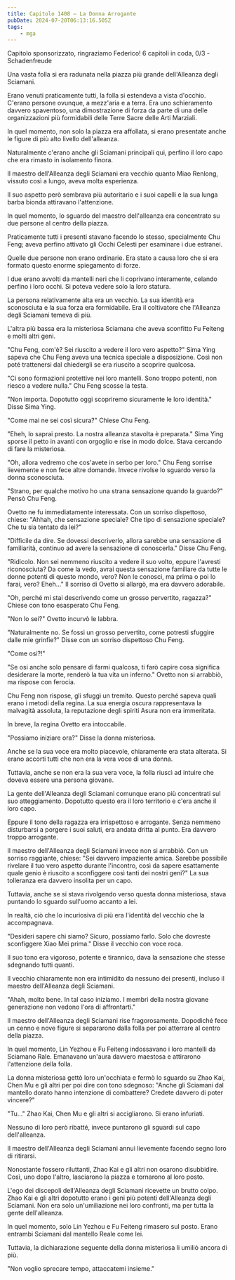 ```yaml
---
title: Capitolo 1408 – La Donna Arrogante
pubDate: 2024-07-20T06:13:16.505Z
tags:
    - mga
---
```



Capitolo sponsorizzato, ringraziamo Federico!
6 capitoli in coda, 0/3
-Schadenfreude


Una vasta folla si era radunata nella piazza più grande dell'Alleanza degli Sciamani.


Erano venuti praticamente tutti, la folla si estendeva a vista d'occhio. C'erano persone ovunque, a mezz'aria e a terra. Era uno schieramento davvero spaventoso, una dimostrazione di forza da parte di una delle organizzazioni più formidabili delle Terre Sacre delle Arti Marziali.


In quel momento, non solo la piazza era affollata, si erano presentate anche le figure di più alto livello dell'alleanza.


Naturalmente c'erano anche gli Sciamani principali qui, perfino il loro capo che era rimasto in isolamento finora.


Il maestro dell'Alleanza degli Sciamani era vecchio quanto Miao Renlong, vissuto così a lungo, aveva molta esperienza.


Il suo aspetto però sembrava più autoritario e i suoi capelli e la sua lunga barba bionda attiravano l'attenzione.


In quel momento, lo sguardo del maestro dell'alleanza era concentrato su due persone al centro della piazza.


Praticamente tutti i presenti stavano facendo lo stesso, specialmente Chu Feng; aveva perfino attivato gli Occhi Celesti per esaminare i due estranei.


Quelle due persone non erano ordinarie. Era stato a causa loro che si era formato questo enorme spiegamento di forze.


I due erano avvolti da mantelli neri che li coprivano interamente, celando perfino i loro occhi. Si poteva vedere solo la loro statura.


La persona relativamente alta era un vecchio. La sua identità era sconosciuta e la sua forza era formidabile. Era il coltivatore che l'Alleanza degli Sciamani temeva di più.


L'altra più bassa era la misteriosa Sciamana che aveva sconfitto Fu Feiteng e molti altri geni.


"Chu Feng, com'è? Sei riuscito a vedere il loro vero aspetto?" Sima Ying sapeva che Chu Feng aveva una tecnica speciale a disposizione. Così non poté trattenersi dal chiedergli se era riuscito a scoprire qualcosa.


"Ci sono formazioni protettive nei loro mantelli. Sono troppo potenti, non riesco a vedere nulla." Chu Feng scosse la testa.


"Non importa. Dopotutto oggi scopriremo sicuramente le loro identità." Disse Sima Ying.


"Come mai ne sei così sicura?" Chiese Chu Feng.


"Eheh, lo saprai presto. La nostra alleanza stavolta è preparata." Sima Ying sporse il petto in avanti con orgoglio e rise in modo dolce. Stava cercando di fare la misteriosa.


"Oh, allora vedremo che cos'avete in serbo per loro." Chu Feng sorrise lievemente e non fece altre domande. Invece rivolse lo sguardo verso la donna sconosciuta.


"Strano, per qualche motivo ho una strana sensazione quando la guardo?" Pensò Chu Feng.


Ovetto ne fu immediatamente interessata. Con un sorriso dispettoso, chiese: "Ahhah, che sensazione speciale? Che tipo di sensazione speciale? Che tu sia tentato da lei?"


"Difficile da dire. Se dovessi descriverlo, allora sarebbe una sensazione di familiarità, continuo ad avere la sensazione di conoscerla." Disse Chu Feng.


"Ridicolo. Non sei nemmeno riuscito a vedere il suo volto, eppure l'avresti riconosciuta? Da come la vedo, avrai questa sensazione familiare da tutte le donne potenti di questo mondo, vero? Non le conosci, ma prima o poi lo farai, vero? Eheh..." Il sorriso di Ovetto si allargò, ma era davvero adorabile.


"Oh, perché mi stai descrivendo come un grosso pervertito, ragazza?" Chiese con tono esasperato Chu Feng.


"Non lo sei?" Ovetto incurvò le labbra.


"Naturalmente no. Se fossi un grosso pervertito, come potresti sfuggire dalle mie grinfie?" Disse con un sorriso dispettoso Chu Feng.


"Come osi?!"


"Se osi anche solo pensare di farmi qualcosa, ti farò capire cosa significa desiderare la morte, renderò la tua vita un inferno." Ovetto non si arrabbiò, ma rispose con ferocia.


Chu Feng non rispose, gli sfuggì un tremito. Questo perché sapeva quali erano i metodi della regina. La sua energia oscura rappresentava la malvagità assoluta, la reputazione degli spiriti Asura non era immeritata.


In breve, la regina Ovetto era intoccabile.


"Possiamo iniziare ora?" Disse la donna misteriosa.


Anche se la sua voce era molto piacevole, chiaramente era stata alterata. Si erano accorti tutti che non era la vera voce di una donna.


Tuttavia, anche se non era la sua vera voce, la folla riuscì ad intuire che doveva essere una persona giovane.


La gente dell'Alleanza degli Sciamani comunque erano più concentrati sul suo atteggiamento. Dopotutto questo era il loro territorio e c'era anche il loro capo.


Eppure il tono della ragazza era irrispettoso e arrogante. Senza nemmeno disturbarsi a porgere i suoi saluti, era andata dritta al punto. Era davvero troppo arrogante.


Il maestro dell'Alleanza degli Sciamani invece non si arrabbiò. Con un sorriso raggiante, chiese: "Sei davvero impaziente amica. Sarebbe possibile rivelare il tuo vero aspetto durante l'incontro, così da sapere esattamente quale genio è riuscito a sconfiggere così tanti dei nostri geni?" La sua tolleranza era davvero insolita per un capo.


Tuttavia, anche se si stava rivolgendo verso questa donna misteriosa, stava puntando lo sguardo sull'uomo accanto a lei.


In realtà, ciò che lo incuriosiva di più era l'identità del vecchio che la accompagnava.


"Desideri sapere chi siamo? Sicuro, possiamo farlo. Solo che dovreste sconfiggere Xiao Mei prima." Disse il vecchio con voce roca.


Il suo tono era vigoroso, potente e tirannico, dava la sensazione che stesse sdegnando tutti quanti.


Il vecchio chiaramente non era intimidito da nessuno dei presenti, incluso il maestro dell'Alleanza degli Sciamani.


"Ahah, molto bene. In tal caso iniziamo. I membri della nostra giovane generazione non vedono l'ora di affrontarti."


Il maestro dell'Alleanza degli Sciamani rise fragorosamente. Dopodiché fece un cenno e nove figure si separarono dalla folla per poi atterrare al centro della piazza.


In quel momento, Lin Yezhou e Fu Feiteng indossavano i loro mantelli da Sciamano Rale. Emanavano un'aura davvero maestosa e attirarono l'attenzione della folla.


La donna misteriosa gettò loro un'occhiata e fermò lo sguardo su Zhao Kai, Chen Mu e gli altri per poi dire con tono sdegnoso: "Anche gli Sciamani dal mantello dorato hanno intenzione di combattere? Credete davvero di poter vincere?"


"Tu..." Zhao Kai, Chen Mu e gli altri si accigliarono. Si erano infuriati.


Nessuno di loro però ribatté, invece puntarono gli sguardi sul capo dell'alleanza.


Il maestro dell'Alleanza degli Sciamani annuì lievemente facendo segno loro di ritirarsi.


Nonostante fossero riluttanti, Zhao Kai e gli altri non osarono disubbidire. Così, uno dopo l'altro, lasciarono la piazza e tornarono al loro posto.


L'ego dei discepoli dell'Alleanza degli Sciamani ricevette un brutto colpo. Zhao Kai e gli altri dopotutto erano i geni più potenti dell'Alleanza degli Sciamani. Non era solo un'umiliazione nei loro confronti, ma per tutta la gente dell'alleanza.


In quel momento, solo Lin Yezhou e Fu Feiteng rimasero sul posto. Erano entrambi Sciamani dal mantello Reale come lei.


Tuttavia, la dichiarazione seguente della donna misteriosa li umiliò ancora di più.


"Non voglio sprecare tempo, attaccatemi insieme."
                                
                                



